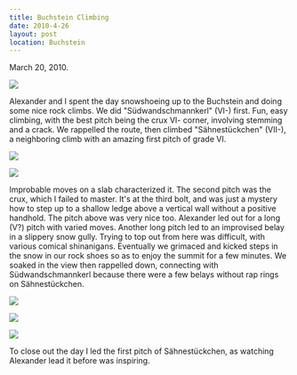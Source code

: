 ```yaml
---
title: Buchstein Climbing
date: 2010-4-26
layout: post
location: Buchstein
---
```


March 20, 2010\.
  
  
[![](http://farm3.static.flickr.com/2767/4463911279_33946f4226_b.jpg)](http://www.flickr.com/photos/ripsawridge/4463911279/)
  
  
Alexander and I spent the day snowshoeing up to the Buchstein and doing
some nice rock climbs. We did "Südwandschmannkerl" (VI-) first. Fun, easy
climbing, with the best pitch being the crux VI- corner, involving stemming
and a crack. We rappelled the route, then climbed "Sähnestückchen" (VII-),
a neighboring climb with an amazing first pitch of grade VI.
  
  
[![](http://farm3.static.flickr.com/2751/4463912437_d9db679a46_b.jpg)](http://www.flickr.com/photos/ripsawridge/4463912437/)
  
[![](http://farm5.static.flickr.com/4069/4464689946_601fcbfc4d_b.jpg)](http://www.flickr.com/photos/ripsawridge/4464689946/)
  
  
Improbable moves on a slab characterized it. The second pitch was the
crux, which I failed to master. It's at the third bolt, and was just a
mystery how to step up to a shallow ledge above a vertical wall without
a positive handhold. The pitch above was very nice too. Alexander led out
for a long (V?) pitch with varied moves. Another long pitch led to an improvised
belay in a slippery snow gully. Trying to top out from here was difficult,
with various comical shinanigans. Eventually we grimaced and kicked steps
in the snow in our rock shoes so as to enjoy the summit for a few minutes.
We soaked in the view then rappelled down, connecting with Südwandschmannkerl
because there were a few belays without rap rings on Sähnestückchen.
  
  
[![](http://farm5.static.flickr.com/4025/4463914031_6faf398178_b.jpg)](http://www.flickr.com/photos/ripsawridge/4463914031/)
  
[![](http://farm3.static.flickr.com/2716/4463914805_86c0b7e946_b.jpg)](http://www.flickr.com/photos/ripsawridge/4463914805/)
  
[![](http://farm5.static.flickr.com/4017/4463915175_dc4e2cffea_b.jpg)](http://www.flickr.com/photos/ripsawridge/4463915175/)
  
To close out the day I led the first pitch of Sähnestückchen, as watching
Alexander lead it before was inspiring.
